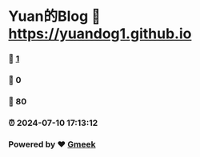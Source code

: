 # Yuan的Blog :link: https://yuandog1.github.io 
### :page_facing_up: [1](https://yuandog1.github.io/tag.html) 
### :speech_balloon: 0 
### :hibiscus: 80 
### :alarm_clock: 2024-07-10 17:13:12 
### Powered by :heart: [Gmeek](https://github.com/Meekdai/Gmeek)
